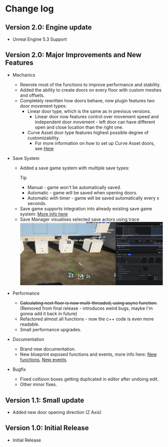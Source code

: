 # Change log

## Version 2.0: Engine update
- Unreal Engine 5.3 Support

## Version 2.0: Major Improvements and New Features

- Mechanics
    - Rewrote most of the functions to improve performance and stability.
    - Added the ability to create doors on every floor with custom meshes and offsets.
    - Completely rewritten how doors behave, now plugin features two door movement types:
        - Linear door type, which is the same as in previous versions.
            - Linear door now features control over movement speed and independent door movement - left door can have different open and close location than the right one.
        - Curve Asset door type features highest possible degree of customizability.
            - For more information on how to set up Curve Asset doors, see [Here](/guides/doors-setup.md)

- Save System
    - Added a save game system with multiple save types:
        >[!Tip]
        >- Manual - game won't be automatically saved.
        >- Automatic - game will be saved when opening doors.
        >- Automatic with timer - game will be saved automatically every x seconds.
    - Save game supports integration into already existing save game system: [More info here]()
    - Save Manager visualises selected save actors using trace ![Vis Dem](/img/UnrealEditor_Wr3JTQ0kRV.jpg)

- Performance
    - ~~Calculating next floor is now multi-threaded, using async function.~~ (Removed from final release - introduces weird bugs, maybe I'm gonna add it back in future)
    - Refactored almost all functions - now the c++ code is even more readable.
    - Small performance upgrades.

- Documentation
    - Brand new documentation.
    - New blueprint exposed functions and events, more info here: [New functions](functions.md), [New events](events.md).

- Bugfix
    - Fixed collision boxes getting duplicated in editor after undoing edit.
    - Other minor fixes.

## Version 1.1: Small update
- Added new door opening direction (Z Axis)

## Version 1.0: Initial Release
- Initial Release
